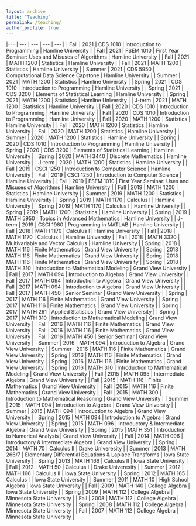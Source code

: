 ```yaml
---
layout: archive
title: "Teaching"
permalink: /teaching/
author_profile: true
---
```



 |--- | --- | --- | --- | --- | 
 | Fall | 2021 | CDS 1010 | Introduction to Programming | Hamline University | 
 | Fall | 2021 | FSEM 1010 | First Year Seminar: Uses and Misuses of Algorithms | Hamline University | 
 | Fall | 2021 | MATH 1200 | Statistics | Hamline University | 
 | Fall | 2021 | MATH 1200 | Statistics | Hamline University | 
 | Summer | 2021 | CDS 5950 | Computational Data Science Capstone | Hamline University | 
 | Summer | 2021 | MATH 1200 | Statistics | Hamline University | 
 | Spring | 2021 | CDS 1010 | Introduction to Programming | Hamline University | 
 | Spring | 2021 | CDS 3200 | Elements of Statistical Learning | Hamline University | 
 | Spring | 2021 | MATH 1200 | Statistics | Hamline University | 
 | J-term | 2021 | MATH 1200 | Statistics | Hamline University | 
 | Fall | 2020 | CDS 1010 | Introduction to Programming | Hamline University | 
 | Fall | 2020 | CDS 1010 | Introduction to Programming | Hamline University | 
 | Fall | 2020 | MATH 1200 | Statistics | Hamline University | 
 | Fall | 2020 | MATH 1200 | Statistics | Hamline University | 
 | Fall | 2020 | MATH 1200 | Statistics | Hamline University | 
 | Summer | 2020 | MATH 1200 | Statistics | Hamline University | 
 | Spring | 2020 | CDS 1010 | Introduction to Programming | Hamline University | 
 | Spring | 2020 | CDS 3200 | Elements of Statistical Learning | Hamline University | 
 | Spring | 2020 | MATH 3440 | Discrete Mathematics | Hamline University | 
 | J-term | 2020 | MATH 1200 | Statistics | Hamline University | 
 | Fall | 2019 | CSCI 1250 | Introduction to Computer Science | Hamline University | 
 | Fall | 2019 | CSCI 1250 | Introduction to Computer Science | Hamline University | 
 | Fall | 2019 | FSEM 1010 | First Year Seminar: Uses and Misuses of Algorithms | Hamline University | 
 | Fall | 2019 | MATH 1200 | Statistics | Hamline University | 
 | Summer | 2019 | MATH 1200 | Statistics | Hamline University | 
 | Spring | 2019 | MATH 1170 | Calculus I | Hamline University | 
 | Spring | 2019 | MATH 1170 | Calculus I | Hamline University | 
 | Spring | 2019 | MATH 1200 | Statistics | Hamline University | 
 | Spring | 2019 | MATH 5950 | Topics in Advanced Mathematics | Hamline University | 
 | J-term | 2019 | CSCI 1980 | Programming in MATLAB | Hamline University | 
 | Fall | 2018 | MATH 1170 | Calculus I | Hamline University | 
 | Fall | 2018 | MATH 1170 | Calculus I | Hamline University | 
 | Fall | 2018 | MATH 3320 | Multivariable and Vector Calculus | Hamline University | 
 | Spring | 2018 | MATH 116 | Finite Mathematics | Grand View University | 
 | Spring | 2018 | MATH 116 | Finite Mathematics | Grand View University | 
 | Spring | 2018 | MATH 116 | Finite Mathematics | Grand View University | 
 | Spring | 2018 | MATH 310 | Introduction to Mathematical Modeling | Grand View University | 
 | Fall | 2017 | MATH 094 | Introduction to Algebra | Grand View University | 
 | Fall | 2017 | MATH 094 | Introduction to Algebra | Grand View University | 
 | Fall | 2017 | MATH 094 | Introduction to Algebra | Grand View University | 
 | Fall | 2017 | MATH 450 | Senior Seminar | Grand View University | 
 | Spring | 2017 | MATH 116 | Finite Mathematics | Grand View University | 
 | Spring | 2017 | MATH 116 | Finite Mathematics | Grand View University | 
 | Spring | 2017 | MATH 261 | Applied Statistics | Grand View University | 
 | Spring | 2017 | MATH 310 | Introduction to Mathematical Modeling | Grand View University | 
 | Fall | 2016 | MATH 116 | Finite Mathematics | Grand View University | 
 | Fall | 2016 | MATH 116 | Finite Mathematics | Grand View University | 
 | Fall | 2016 | MATH 450 | Senior Seminar | Grand View University | 
 | Summer | 2016 | MATH 094 | Introduction to Algebra | Grand View University | 
 | Summer | 2016 | MATH 116 | Finite Mathematics | Grand View University | 
 | Spring | 2016 | MATH 116 | Finite Mathematics | Grand View University | 
 | Spring | 2016 | MATH 116 | Finite Mathematics | Grand View University | 
 | Spring | 2016 | MATH 310 | Introduction to Mathematical Modeling | Grand View University | 
 | Fall | 2015 | MATH 095 | Intermediate Algebra | Grand View University | 
 | Fall | 2015 | MATH 116 | Finite Mathematics | Grand View University | 
 | Fall | 2015 | MATH 116 | Finite Mathematics | Grand View University | 
 | Fall | 2015 | MATH 300 | Introduction to Mathematical Reasoning | Grand View University | 
 | Summer | 2015 | MATH 094 | Introduction to Algebra | Grand View University | 
 | Summer | 2015 | MATH 094 | Introduction to Algebra | Grand View University | 
 | Spring | 2015 | MATH 094 | Introduction to Algebra | Grand View University | 
 | Spring | 2015 | MATH 096 | Introductory & Intermediate Algebra | Grand View University | 
 | Spring | 2015 | MATH 351 | Introduction to Numerical Analysis | Grand View University | 
 | Fall | 2014 | MATH 096 | Introductory & Intermediate Algebra | Grand View University | 
 | Spring | 2014 | MATH 70 | Calculus II | Drake Univeresity | 
 | Summer | 2013 | MATH 266/7 | Elementary Differential Equations & Laplace Transforms | Iowa State University | 
 | Spring | 2013 | MATH 166 | Calculus II | Iowa State University | 
 | Fall | 2012 | MATH 50 | Calculus I | Drake Univeresity | 
 | Summer | 2012 | MATH 166 | Calculus II | Iowa State University | 
 | Spring | 2012 | MATH 165 | Calculus I | Iowa State University | 
 | Summer | 2011 | MATH 10 | High School Algebra | Iowa State University | 
 | Fall | 2009 | MATH 140 | College Algebra | Iowa State University | 
 | Spring | 2009 | MATH 112 | College Algebra | Minnesota State University | 
 | Fall | 2008 | MATH 112 | College Algebra | Minnesota State University | 
 | Spring | 2008 | MATH 112 | College Algebra | Minnesota State University | 
 | Fall | 2007 | MATH 112 | College Algebra | Minnesota State University | 
